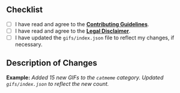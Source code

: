 <!--

Thank you for your contribution to MemeTray! To help us review your Pull Request efficiently, please complete the following checklist.

-->

## Checklist

- [ ] I have read and agree to the **[Contributing Guidelines](./CONTRIBUTING.md)**.
- [ ] I have read and agree to the **[Legal Disclaimer](./DISCLAIMER.md)**.
- [ ] I have updated the `gifs/index.json` file to reflect my changes, if necessary.

## Description of Changes

<!--

Please provide a clear and concise description of what you have changed.

- If you've added new GIFs, please specify which category and how many.
- If you've removed GIFs, please explain why.
- If you've updated existing GIFs (e.g., removed backgrounds), please mention it.

-->

**Example:**
*Added 15 new GIFs to the `catmeme` category.*
*Updated `gifs/index.json` to reflect the new count.*
